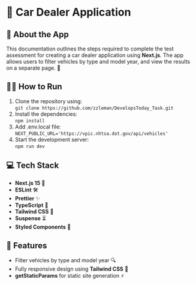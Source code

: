 # 🚗 Car Dealer Application

## 📖 About the App

This documentation outlines the steps required to complete the test assessment for creating a car dealer application using **Next.js**. The app allows users to filter vehicles by type and model year, and view the results on a separate page. 🚙

## 🏃‍♂️ How to Run

1. Clone the repository using:  
   `git clone https://github.com/zzleman/DevelopsToday_Task.git`
2. Install the dependencies:  
   `npm install`
3. Add .env.local file:
   `NEXT_PUBLIC_URL='https://vpic.nhtsa.dot.gov/api/vehicles'`
4. Start the development server:  
   `npm run dev`

## 💻 Tech Stack

- **Next.js 15** 🚀
- **ESLint** 🛠️
- **Prettier** ✨
- **TypeScript** 📝
- **Tailwind CSS** 🌟
- **Suspense** ⏳
- **Styled Components** 🎨

## 🔧 Features

- Filter vehicles by type and model year 🔍
- Fully responsive design using **Tailwind CSS** 📱
- **getStaticParams** for static site generation ⚡
